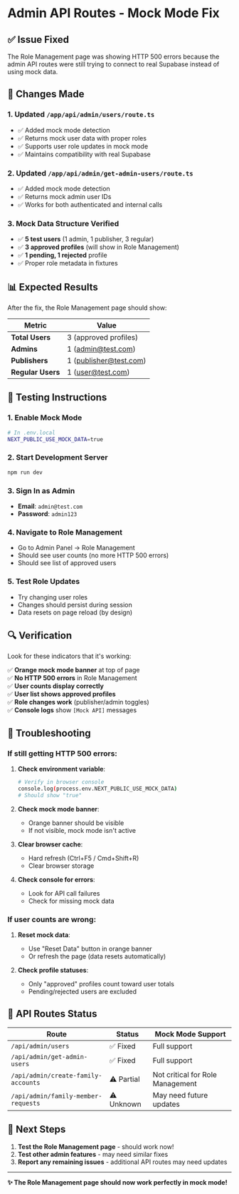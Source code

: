 # Admin API Routes - Mock Mode Fix

## ✅ **Issue Fixed**

The Role Management page was showing HTTP 500 errors because the admin API routes were still trying to connect to real Supabase instead of using mock data.

## 🔧 **Changes Made**

### 1. Updated `/app/api/admin/users/route.ts`

- ✅ Added mock mode detection
- ✅ Returns mock user data with proper roles
- ✅ Supports user role updates in mock mode
- ✅ Maintains compatibility with real Supabase

### 2. Updated `/app/api/admin/get-admin-users/route.ts`

- ✅ Added mock mode detection
- ✅ Returns mock admin user IDs
- ✅ Works for both authenticated and internal calls

### 3. Mock Data Structure Verified

- ✅ **5 test users** (1 admin, 1 publisher, 3 regular)
- ✅ **3 approved profiles** (will show in Role Management)
- ✅ **1 pending, 1 rejected** profile
- ✅ Proper role metadata in fixtures

## 📊 **Expected Results**

After the fix, the Role Management page should show:

| Metric            | Value                  |
| ----------------- | ---------------------- |
| **Total Users**   | 3 (approved profiles)  |
| **Admins**        | 1 (admin@test.com)     |
| **Publishers**    | 1 (publisher@test.com) |
| **Regular Users** | 1 (user@test.com)      |

## 🧪 **Testing Instructions**

### 1. Enable Mock Mode

```bash
# In .env.local
NEXT_PUBLIC_USE_MOCK_DATA=true
```

### 2. Start Development Server

```bash
npm run dev
```

### 3. Sign In as Admin

- **Email**: `admin@test.com`
- **Password**: `admin123`

### 4. Navigate to Role Management

- Go to Admin Panel → Role Management
- Should see user counts (no more HTTP 500 errors)
- Should see list of approved users

### 5. Test Role Updates

- Try changing user roles
- Changes should persist during session
- Data resets on page reload (by design)

## 🔍 **Verification**

Look for these indicators that it's working:

✅ **Orange mock mode banner** at top of page  
✅ **No HTTP 500 errors** in Role Management  
✅ **User counts display correctly**  
✅ **User list shows approved profiles**  
✅ **Role changes work** (publisher/admin toggles)  
✅ **Console logs** show `[Mock API]` messages

## 🐛 **Troubleshooting**

### If still getting HTTP 500 errors:

1. **Check environment variable**:

   ```bash
   # Verify in browser console
   console.log(process.env.NEXT_PUBLIC_USE_MOCK_DATA)
   # Should show "true"
   ```

2. **Check mock mode banner**:

   - Orange banner should be visible
   - If not visible, mock mode isn't active

3. **Clear browser cache**:

   - Hard refresh (Ctrl+F5 / Cmd+Shift+R)
   - Clear browser storage

4. **Check console for errors**:
   - Look for API call failures
   - Check for missing mock data

### If user counts are wrong:

1. **Reset mock data**:

   - Use "Reset Data" button in orange banner
   - Or refresh the page (data resets automatically)

2. **Check profile statuses**:
   - Only "approved" profiles count toward user totals
   - Pending/rejected users are excluded

## 📝 **API Routes Status**

| Route                               | Status     | Mock Mode Support                |
| ----------------------------------- | ---------- | -------------------------------- |
| `/api/admin/users`                  | ✅ Fixed   | Full support                     |
| `/api/admin/get-admin-users`        | ✅ Fixed   | Full support                     |
| `/api/admin/create-family-accounts` | ⚠️ Partial | Not critical for Role Management |
| `/api/admin/family-member-requests` | ⚠️ Unknown | May need future updates          |

## 🎯 **Next Steps**

1. **Test the Role Management page** - should work now!
2. **Test other admin features** - may need similar fixes
3. **Report any remaining issues** - additional API routes may need updates

---

**✨ The Role Management page should now work perfectly in mock mode!**
